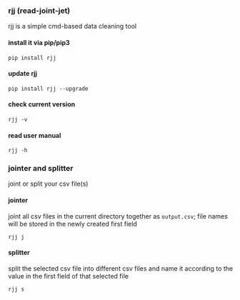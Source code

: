 ### rjj (read-joint-jet)
rjj is a simple cmd-based data cleaning tool
#### install it via pip/pip3
```
pip install rjj
```
#### update rjj
```
pip install rjj --upgrade
```
#### check current version
```
rjj -v
```
#### read user manual
```
rjj -h
```
### jointer and splitter
joint or split your csv file(s)
#### jointer
joint all csv files in the current directory together as `output.csv`; file names will be stored in the newly created first field
```
rjj j
```
#### splitter
split the selected csv file into different csv files and name it according to the value in the first field of that selected file
```
rjj s
```
